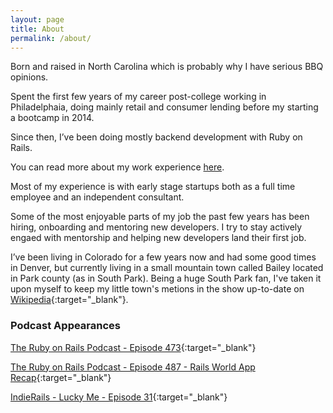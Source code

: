 ```yaml
---
layout: page
title: About
permalink: /about/
---
```

Born and raised in North Carolina which is probably why I have serious BBQ opinions.

Spent the first few years of my career post-college working in Philadelphaia, doing mainly retail and consumer lending before my starting a bootcamp in 2014.

Since then, I’ve been doing mostly backend development with Ruby on Rails.

You can read more about my work experience [here](/work).

Most of my experience is with early stage startups both as a full time employee and an independent consultant.

Some of the most enjoyable parts of my job the past few years has been hiring, onboarding and mentoring new developers.  I try to stay actively engaed with mentorship and helping new developers land their first job.

I’ve been living in Colorado for a few years now and had some good times in Denver, but currently living in a small mountain town called Bailey located in Park county (as in South Park). Being a huge South Park fan, I've taken it upon myself to keep my little town's metions in the show up-to-date on [Wikipedia](https://en.wikipedia.org/wiki/Bailey,_Colorado#In_popular_culture){:target="_blank"}.

### Podcast Appearances
[The Ruby on Rails Podcast - Episode 473](https://www.therubyonrailspodcast.com/473){:target="_blank"}

[The Ruby on Rails Podcast - Episode 487 - Rails World App Recap](https://www.therubyonrailspodcast.com/487){:target="_blank"}

[IndieRails - Lucky Me - Episode 31](https://www.indierails.com/31){:target="_blank"}

<script async data-uid="24351f7dcb" src="https://codynorman.ck.page/24351f7dcb/index.js"></script>
<!-- In my free time I like to fly fish, work on perfecting my Carolina Style BBQ and and hunt hard to find whiskey. -->

<!-- If you want to know anything else, just ask! -->
